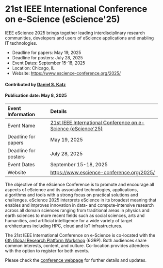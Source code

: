 # 21st IEEE International Conference on e-Science (eScience'25)

<!-- deck text start --> 
IEEE eScience 2025 brings together leading interdisciplinary research communities, developers and users of eScience applications and enabling IT technologies.
<!-- deck text ends -->

- Deadline for papers: May 19, 2025
- Deadline for posters: July 28, 2025
- Event Dates: September 15-18, 2025
- Location: Chicago, IL
- Website: https://www.escience-conference.org/2025/

#### Contributed by [Daniel S. Katz](https://github.com/danielskatz)

#### Publication date: May 8, 2025

Event Information | Details
:--- | :---			   
Event Name | [21st IEEE International Conference on e-Science (eScience'25)](https://www.escience-conference.org/2025/)
Deadline for papers | May 19, 2025
Deadline for posters | July 28, 2025
Event Dates| September 15-18, 2025
Website | https://www.escience-conference.org/2025/

The objective of the eScience Conference is to promote and encourage all aspects of eScience and its associated technologies, applications, algorithms and tools with a strong focus on practical solutions and challenges. eScience 2025 interprets eScience in its broadest meaning that enables and improves innovation in data- and compute-intensive research across all domain sciences ranging from traditional areas in physics and earth sciences to more recent fields such as social sciences, arts and humanities, and artificial intelligence for a wide variety of target architectures including HPC, cloud and IoT infrastructures.

The 21st IEEE International Conference on e-Science is co-located with the [6th Global Research Platform Workshop](https://www.theglobalresearchplatform.net/) (6GRP). Both audiences share common interests, content, and culture. Co-location provides attendees with the option to register for both events.

Please check the [conference webpage](https://www.escience-conference.org/2025/) for further details and updates.

<!---
Publish: yes
Topics: conferences and workshops
--->
